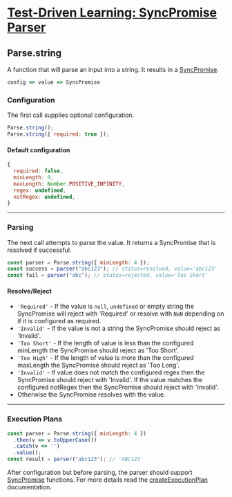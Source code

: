 # [Test-Driven Learning: SyncPromise Parser](../README.md)

## Parse.string

A function that will parse an input into a string. It results in a [SyncPromise](SyncPromise.md).

```js
config => value => SyncPromise
```

### Configuration

The first call supplies optional configuration.
```js
Parse.string();
Parse.string({ required: true });
```

#### Default configuration
```js
{
  required: false,
  minLength: 0,
  maxLength: Number.POSITIVE_INFINITY,
  regex: undefined,
  notRegex: undefined,
}
```

-----
### Parsing
The next call attempts to parse the value.  It returns a SyncPromise that is resolved if successful.
```js
const parser = Parse.string({ minLength: 4 });
const success = parser("abc123"); // status=resolved, value='abc123'
const fail = parser("abc"); // status=rejected, value='Too Short'
```

#### Resolve/Reject
- `'Required'` - If the value is `null`, `undefined` or empty string the SyncPromise will reject with 'Required' or resolve with `NaN` depending on if it is configured as required.
- `'Invalid'` - If the value is not a string the SyncPromise should reject as 'Invalid'.
- `'Too Short'` - If the length of value is less than the configured minLength the SyncPromise should reject as 'Too Short'.
- `'Too High'` - If the length of value is more than the configured maxLength the SyncPromise should reject as 'Too Long'.
- `'Invalid'` - If value does not match the configured regex then the SyncPromise should reject with 'Invalid'.  If the value matches the configured notRegex then the SyncPromise should reject with 'Invalid'.
- Otherwise the SyncPromise resolves with the value.

-----
### Execution Plans
```js
const parser = Parse.string({ minLength: 4 })
  .then(v => v.toUpperCase())
  .catch(v => '')
  .value();
const result = parser("abc123"); // 'ABC123'
```
After configuration but before parsing, the parser should support [SyncPromise](SyncPromise.md) functions.  For more details read the [createExecutionPlan](createExexcutionPlan.md) documentation.
